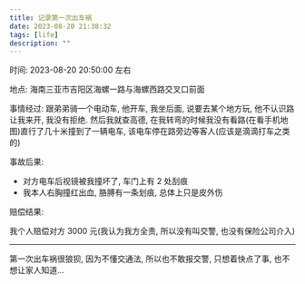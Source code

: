 ```yaml
---
title: 记录第一次出车祸
date: 2023-08-20 21:38:32
tags: [life]
description: ""
---
```


时间: 2023-08-20 20:50:00 左右

地点: 海南三亚市吉阳区海螺一路与海螺西路交叉口前面

事情经过: 跟弟弟骑一个电动车, 他开车, 我坐后面, 说要去某个地方玩, 他不认识路让我来开, 我没有拒绝.
然后我就查高德, 在我转弯的时候我没有看路(在看手机地图)直行了几十米撞到了一辆电车, 
该电车停在路旁边等客人(应该是滴滴打车之类的)

事故后果: 

- 对方电车后视镜被我撞坏了, 车门上有 2 处刮痕
- 我本人右胸撞红出血, 胳膊有一条划痕, 总体上只是皮外伤

赔偿结果:

我个人赔偿对方 3000 元(我认为我方全责, 所以没有叫交警, 也没有保险公司介入)

---

第一次出车祸很狼狈, 因为不懂交通法, 所以也不敢报交警, 只想着快点了事, 也不想让家人知道...


